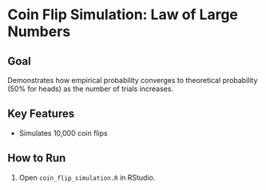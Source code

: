 # Coin Flip Simulation: Law of Large Numbers

## Goal
Demonstrates how empirical probability converges to theoretical probability (50% for heads) as the number of trials increases.

## Key Features
- Simulates 10,000 coin flips

## How to Run
1. Open `coin_flip_simulation.R` in RStudio.